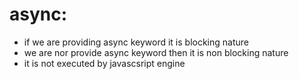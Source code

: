 # async:
- if we are providing async keyword it is blocking nature
- we are nor provide async keyword then it is non blocking nature
- it is not executed by javascsript engine
